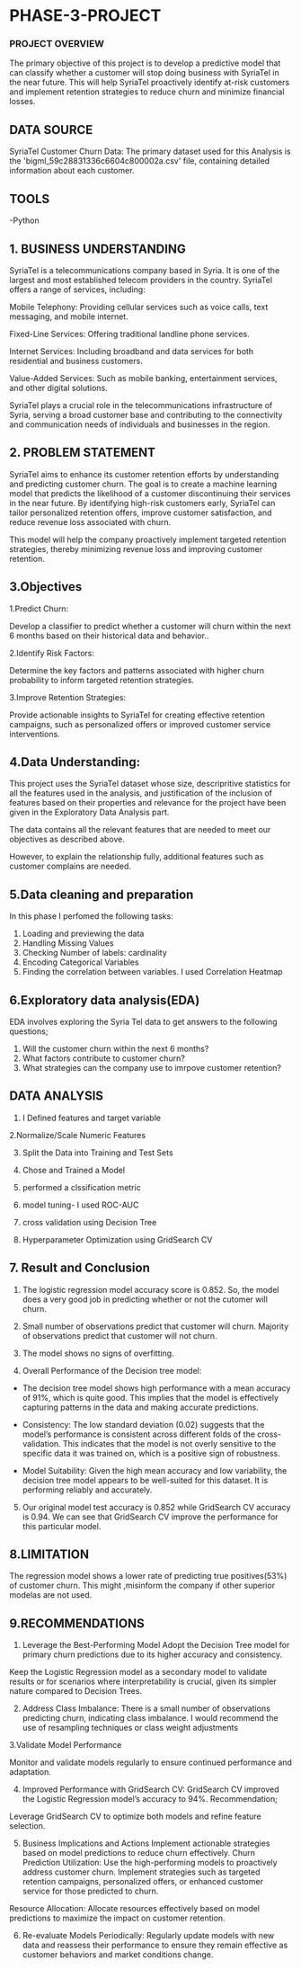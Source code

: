 # PHASE-3-PROJECT

### PROJECT OVERVIEW
The primary objective of this project is to develop a predictive model that can classify whether a customer will stop doing business with SyriaTel in the near future. This will help SyriaTel proactively identify at-risk customers and implement retention strategies to reduce churn and minimize financial losses.

## DATA SOURCE
SyriaTel Customer Churn Data: The primary dataset used for this Analysis is the 'bigml_59c28831336c6604c800002a.csv' file, containing detailed information about each customer.
## TOOLS
-Python 

## 1. BUSINESS UNDERSTANDING
SyriaTel is a telecommunications company based in Syria. It is one of the largest and most established telecom providers in the country. SyriaTel offers a range of services, including:

Mobile Telephony: Providing cellular services such as voice calls, text messaging, and mobile internet.

Fixed-Line Services: Offering traditional landline phone services.

Internet Services: Including broadband and data services for both residential and business customers.

Value-Added Services: Such as mobile banking, entertainment services, and other digital solutions.

SyriaTel plays a crucial role in the telecommunications infrastructure of Syria, serving a broad customer base and contributing to the connectivity and communication needs of individuals and businesses in the region.

## 2. PROBLEM STATEMENT
SyriaTel aims to enhance its customer retention efforts by understanding and predicting customer churn. The goal is to create a machine learning model that predicts the likelihood of a customer discontinuing their services in the near future. By identifying high-risk customers early, SyriaTel can tailor personalized retention offers, improve customer satisfaction, and reduce revenue loss associated with churn.

This model will help the company proactively implement targeted retention strategies, thereby minimizing revenue loss and improving customer retention.
## 3.Objectives
1.Predict Churn: 

Develop a classifier to predict whether a customer will churn within the next 6 months based on their historical data and behavior..

2.Identify Risk Factors:

Determine the key factors and patterns associated with higher churn probability to inform targeted retention strategies.

3.Improve Retention Strategies: 

Provide actionable insights to SyriaTel for creating effective retention campaigns, such as personalized offers or improved customer service interventions.
## 4.Data Understanding:

This project uses the SyriaTel dataset whose size, descripritive statistics for all the features used in the analysis, and justification of the inclusion of features based on their properties and relevance for the project have been given in the Exploratory Data Analysis part.

The data contains all the relevant features that are needed to meet our objectives as described above.

However, to explain the relationship fully, additional features such as customer complains are needed.

## 5.Data cleaning and preparation

In this phase I perfomed the following tasks:
1. Loading and previewing the data
1. Handling Missing Values
2. Checking  Number of labels: cardinality
3. Encoding Categorical Variables
4. Finding the correlation between variables. I used Correlation Heatmap

 ## 6.Exploratory data analysis(EDA)
  EDA involves exploring the Syria Tel data to get answers to the following questions;
  1. Will the customer churn within the next 6 months?
  2. What factors contribute to customer churn?
  3. What strategies can the company use to imrpove customer retention?
     
 ## DATA ANALYSIS
1. I Defined features and target variable
 
2.Normalize/Scale Numeric Features

3. Split the Data into Training and Test Sets

4. Chose and Trained a Model

5. performed a clssification metric

6. model tuning- I used ROC-AUC

7. cross validation using Decision Tree

8. Hyperparameter Optimization using GridSearch CV

 ## 7. Result and Conclusion
1. The logistic regression model accuracy score is 0.852. So, the model does a very good job in predicting whether or not the cutomer will churn.

2. Small number of observations predict that customer will churn. Majority of observations predict that customer will not churn.

3. The model shows no signs of overfitting.

4. Overall Performance of the Decision tree model:

- The decision tree model shows high performance with a mean accuracy of 91%, which is quite good. This implies that the model is effectively capturing patterns in the data and making accurate predictions.
- Consistency:
The low standard deviation (0.02) suggests that the model’s performance is consistent across different folds of the cross-validation. This indicates that the model is not overly sensitive to the specific data it was trained on, which is a positive sign of robustness.

- Model Suitability:
Given the high mean accuracy and low variability, the decision tree model appears to be well-suited for this dataset. It is performing reliably and accurately.

5. Our original model test accuracy is 0.852 while GridSearch CV accuracy is 0.94. We can see that GridSearch CV improve the performance for this particular model.

## 8.LIMITATION

The regression model shows a lower rate of predicting true positives(53%) of customer churn. This might ,misinform the company if other superior modelas are not used.

## 9.RECOMMENDATIONS
1. Leverage the Best-Performing Model
Adopt the Decision Tree model for primary churn predictions due to its higher accuracy and consistency.

Keep the Logistic Regression model as a secondary model to validate results or for scenarios where interpretability is crucial, given its simpler nature compared to Decision Trees.

2. Address Class Imbalance: There is a small number of observations predicting churn, indicating class imbalance.
I would recommend the use of resampling techniques or class weight adjustments

3.Validate Model Performance

Monitor and validate models regularly to ensure continued performance and adaptation.

4. Improved Performance with GridSearch CV: GridSearch CV improved the Logistic Regression model’s accuracy to 94%.
Recommendation;

Leverage GridSearch CV to optimize both models and refine feature selection.

5. Business Implications and Actions Implement actionable strategies based on model predictions to reduce churn effectively.
Churn Prediction Utilization: Use the high-performing models to proactively address customer churn. Implement strategies such as targeted retention campaigns, personalized offers, or enhanced customer service for those predicted to churn.

Resource Allocation: Allocate resources effectively based on model predictions to maximize the impact on customer retention.

6. Re-evaluate Models Periodically:
Regularly update models with new data and reassess their performance to ensure they remain effective as customer behaviors and market conditions change.



   

